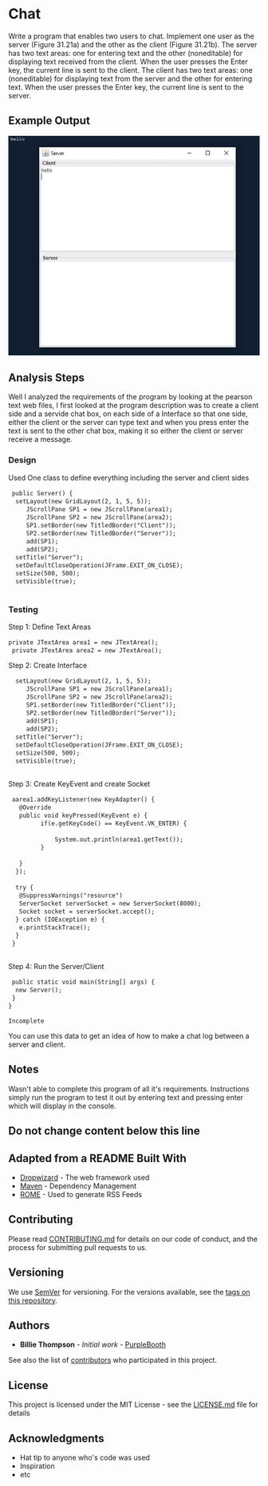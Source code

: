# Chat

Write a program that enables two users to chat. Implement one user
as the server (Figure 31.21a) and the other as the client (Figure 31.21b). The
server has two text areas: one for entering text and the other (noneditable) for
displaying text received from the client. When the user presses the Enter key,
the current line is sent to the client. The client has two text areas: one (noneditable) for displaying text from the server and the other for entering text. When
the user presses the Enter key, the current line is sent to the server.

## Example Output

![Sample Output](README.jpg)

## Analysis Steps

Well I analyzed the requirements of the program by looking at the pearson text web files, I first looked at the program
description was to create a client side and a servide chat box, on each side of a Interface so that one side, either
the client or the server can type text and when you press enter the text is sent to the other chat box, making it so either
the client or server receive a message.

### Design

Used One class to define everything including the server and client sides
```
 public Server() {
  setLayout(new GridLayout(2, 1, 5, 5));
     JScrollPane SP1 = new JScrollPane(area1);
     JScrollPane SP2 = new JScrollPane(area2);
     SP1.setBorder(new TitledBorder("Client"));
     SP2.setBorder(new TitledBorder("Server"));
     add(SP1);
     add(SP2);
  setTitle("Server");
  setDefaultCloseOperation(JFrame.EXIT_ON_CLOSE);
  setSize(500, 500);
  setVisible(true);
  
```

### Testing


Step 1: Define Text Areas

```
private JTextArea area1 = new JTextArea();
 private JTextArea area2 = new JTextArea();
```

Step 2: Create Interface 

```
  setLayout(new GridLayout(2, 1, 5, 5));
     JScrollPane SP1 = new JScrollPane(area1);
     JScrollPane SP2 = new JScrollPane(area2);
     SP1.setBorder(new TitledBorder("Client"));
     SP2.setBorder(new TitledBorder("Server"));
     add(SP1);
     add(SP2);
  setTitle("Server");
  setDefaultCloseOperation(JFrame.EXIT_ON_CLOSE);
  setSize(500, 500);
  setVisible(true);
  
```

Step 3: Create KeyEvent and create Socket

```
 aarea1.addKeyListener(new KeyAdapter() {
   @Override
   public void keyPressed(KeyEvent e) {
         if(e.getKeyCode() == KeyEvent.VK_ENTER) {
             
             System.out.println(area1.getText());
         }
          
   }
  });
  
  try {
   @SuppressWarnings("resource")
   ServerSocket serverSocket = new ServerSocket(8000);
   Socket socket = serverSocket.accept();
  } catch (IOException e) {
   e.printStackTrace();
  }
 }
 
```
Step 4: Run the Server/Client
```
 public static void main(String[] args) {
  new Server();
 }
}
```

```
Incomplete
```

You can use this data to get an idea of how to make a chat log between a server and client.

## Notes

Wasn't able to complete this program of all it's requirements. Instructions simply run the program to test it out by entering text and pressing enter which will display in the console.

## Do not change content below this line
## Adapted from a README Built With

* [Dropwizard](http://www.dropwizard.io/1.0.2/docs/) - The web framework used
* [Maven](https://maven.apache.org/) - Dependency Management
* [ROME](https://rometools.github.io/rome/) - Used to generate RSS Feeds

## Contributing

Please read [CONTRIBUTING.md](https://gist.github.com/PurpleBooth/b24679402957c63ec426) for details on our code of conduct, and the process for submitting pull requests to us.

## Versioning

We use [SemVer](http://semver.org/) for versioning. For the versions available, see the [tags on this repository](https://github.com/your/project/tags). 

## Authors

* **Billie Thompson** - *Initial work* - [PurpleBooth](https://github.com/PurpleBooth)

See also the list of [contributors](https://github.com/your/project/contributors) who participated in this project.

## License

This project is licensed under the MIT License - see the [LICENSE.md](LICENSE.md) file for details

## Acknowledgments

* Hat tip to anyone who's code was used
* Inspiration
* etc
